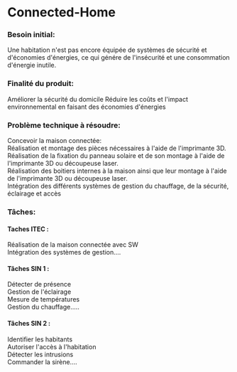 # Connected-Home

<h3>Besoin initial:</h3>
Une habitation n'est pas encore équipée de systèmes de sécurité et d'économies d'énergies, ce qui génére de l'insécurité et une consommation d'énergie inutile.

<h3>Finalité du produit:</h3>
Améliorer la sécurité du domicile 
Réduire les coûts et l'impact environnemental en faisant des économies d'énergies 

<h3>Problème technique à résoudre:</h3>
Concevoir la maison connectée:
<br>
Réalisation et montage des pièces nécessaires à l'aide de l'imprimante 3D. 
<br>
Réalisation de la fixation du panneau solaire et de son montage à l'aide de l'imprimante 3D ou découpeuse laser. 
<br>
Réalisation des boitiers internes à la maison ainsi que  leur montage à l'aide de l'imprimante 3D ou découpeuse laser.
<br>
Intégration des différents systèmes de gestion du chauffage, de la sécurité, éclairage et accès  

<h3>Tâches:</h3>
<h4> Taches ITEC : </h4>
Réalisation de la maison connectée avec SW
<br>
Intégration des systèmes de gestion....

<h4>Tâches SIN 1 : </h4>
Détecter de présence
<br>
Gestion de l'éclairage
<br>
Mesure de températures
<br>
Gestion du chauffage.....

<h4> Tâches SIN 2 : </h4>
Identifier les habitants
<br>
Autoriser l'accès à l'habitation
<br>
Détecter les intrusions 
<br>
Commander la sirène....
